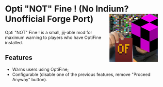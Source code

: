 # Opti "NOT" Fine ! (No Indium? Unofficial Forge Port) <img src="src/main/resources/icon.png" align="right" width="160"/>

Opti "NOT" Fine ! is a small, jij-able mod for maximum warning to players who have OptiFine installed.

## Features

- Warns users using OptiFine;
- Configurable (disable one of the previous features, remove "Proceed Anyway" button).



